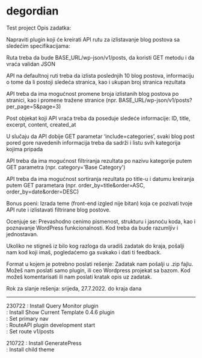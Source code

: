 # degordian
Test project
Opis zadatka:

Napraviti plugin koji će kreirati API rutu za izlistavanje blog postova sa sledećim specifikacijama:

Ruta treba da bude BASE_URL/wp-json/v1/posts, da koristi GET metodu i da vraća validan JSON

API na defaultnoj ruti treba da izlista poslednjih 10 blog postova, informaciju o tome da li postoji sledeća stranica, kao i ukupan broj stranica rezultata

API treba da ima mogućnost promene broja izlistanih blog postova po stranici, kao i promene tražene stranice (npr. BASE_URL/wp-json/v1/posts?per_page=5&page=3)

Post objekat koji API vraća treba da poseduje sledeće informacije: ID, title, excerpt, content, created_at

U slučaju da API dobije GET parametar ‘include=categories’, svaki blog post pored gore navedenih informacija treba da sadrži i listu svih kategorija kojima pripada

API treba da ima mogućnost filtriranja rezultata po nazivu kategorije putem GET parametra (npr. category='Base Category') 

API treba da ima mogućnost sortiranja rezultata po title-u i datumu kreiranja putem GET parametara (npr. order_by=title&order=ASC, order_by=date&order=DESC)

Bonus poeni: Izrada teme (front-end izgled nije bitan) koja ce pozivati tvoje API rute i izlistavati filtrirane blog postove. 

Ocenjuje se: Prevashodno cenimo pismenost, strukturu i jasnoću koda, kao i poznavanje WordPress funkcionalnosti. Kod treba da bude razumljiv i jednostavan. 

Ukoliko ne stigneš iz bilo kog razloga da uradiš zadatak do kraja, pošalji nam kod koji imaš, pogledaćemo ga svakako i dati ti feedback. 

Format u kojem je potrebno poslati rešenje: Zadatak nam pošalji u .zip fajlu. Možeš nam poslati samo plugin, ili ceo Wordpress projekat sa bazom. Kod možeš komentarisati ili nam poslati kratak opis uz zadatak.

Rok za slanje rešenja: srijeda, 27.7.2022. do kraja dana 

*************************************************************************************************************  
230722  : Install Query Monitor plugin  
        : Install Show Current Template 0.4.6 plugin  
        : Set primary nav  
        : RouteAPI plugin development start  
        : Set route v1/posts  
        
210722  : Install GeneratePress  
        : Install child theme  
        
